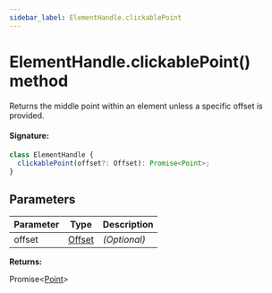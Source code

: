 ```yaml
---
sidebar_label: ElementHandle.clickablePoint
---
```


# ElementHandle.clickablePoint() method

Returns the middle point within an element unless a specific offset is provided.

#### Signature:

```typescript
class ElementHandle {
  clickablePoint(offset?: Offset): Promise<Point>;
}
```

## Parameters

| Parameter | Type                            | Description       |
| --------- | ------------------------------- | ----------------- |
| offset    | [Offset](./puppeteer.offset.md) | <i>(Optional)</i> |

**Returns:**

Promise&lt;[Point](./puppeteer.point.md)&gt;
